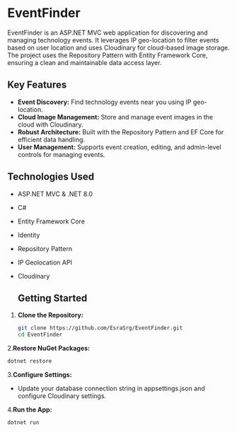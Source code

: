 # EventFinder

EventFinder is an ASP.NET MVC web application for discovering and managing technology events. It leverages IP geo-location to filter events based on user location and uses Cloudinary for cloud-based image storage. The project uses the Repository Pattern with Entity Framework Core, ensuring a clean and maintainable data access layer.

## Key Features

- **Event Discovery:** Find technology events near you using IP geo-location.
- **Cloud Image Management:** Store and manage event images in the cloud with Cloudinary.
- **Robust Architecture:** Built with the Repository Pattern and EF Core for efficient data handling.
- **User Management:** Supports event creation, editing, and admin-level controls for managing events.

## Technologies Used

- ASP.NET MVC & .NET 8.0
- C#
- Entity Framework Core
- Identity
- Repository Pattern
- IP Geolocation API
- Cloudinary

  ## Getting Started

1. **Clone the Repository:**

   ```bash
   git clone https://github.com/EsraSrg/EventFinder.git
   cd EventFinder
   ````

 2.**Restore NuGet Packages:**

   ```bash
   dotnet restore
   ````
3.**Configure Settings:**

- Update your database connection string in appsettings.json and configure Cloudinary settings.

 4.**Run the App:**
 
 ```bash
dotnet run
```


